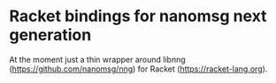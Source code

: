 # Racket bindings for nanomsg next generation

At the moment just a thin wrapper around libnng (https://github.com/nanomsg/nng) for Racket (https://racket-lang.org).
